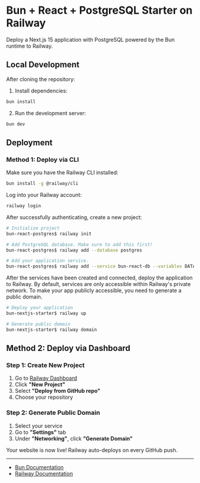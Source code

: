 # Bun + React + PostgreSQL Starter on Railway

Deploy a Next.js 15 application with PostgreSQL powered by the Bun runtime to Railway.

## Local Development

After cloning the repository: 

1. Install dependencies:
```bash
bun install
```

2. Run the development server:
```bash
bun dev
```

## Deployment

### Method 1: Deploy via CLI

Make sure you have the Railway CLI installed:

```bash
bun install -g @railway/cli
```

Log into your Railway account:

```bash
railway login
```

After successfully authenticating, create a new project:

```bash
# Initialize project
bun-react-postgres$ railway init

# Add PostgreSQL database. Make sure to add this first!
bun-react-postgres$ railway add --database postgres

# Add your application service.
bun-react-postgres$ railway add --service bun-react-db --variables DATABASE_URL=\${{Postgres.DATABASE_URL}}
```

After the services have been created and connected, deploy the application to Railway. By default, services are only accessible within Railway's private network. To make your app publicly accessible, you need to generate a public domain.

```bash
# Deploy your application
bun-nextjs-starter$ railway up

# Generate public domain
bun-nextjs-starter$ railway domain
```

## Method 2: Deploy via Dashboard

### Step 1: Create New Project

1. Go to [Railway Dashboard](http://railway.com/?utm_medium=integration&utm_source=docs&utm_campaign=bun)
2. Click **"New Project"**
3. Select **"Deploy from GitHub repo"**
4. Choose your repository

### Step 2: Generate Public Domain

1. Select your service
2. Go to **"Settings"** tab
3. Under **"Networking"**, click **"Generate Domain"**

Your website is now live! Railway auto-deploys on every GitHub push.

---

- [Bun Documentation](https://bun.com/docs)
- [Railway Documentation](https://docs.railway.app)

